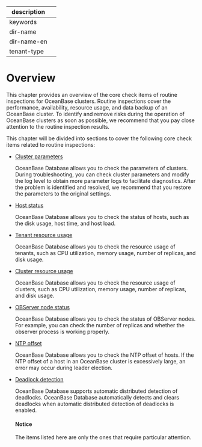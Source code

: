 |description||
|---|---|
|keywords||
|dir-name||
|dir-name-en||
|tenant-type||

# Overview

This chapter provides an overview of the core check items of routine inspections for OceanBase clusters. Routine inspections cover the performance, availability, resource usage, and data backup of an OceanBase cluster. To identify and remove risks during the operation of OceanBase clusters as soon as possible, we recommend that you pay close attention to the routine inspection results.

This chapter will be divided into sections to cover the following core check items related to routine inspections:

* [Cluster parameters](200.check-cluster-parameters.md)

   OceanBase Database allows you to check the parameters of clusters. During troubleshooting, you can check cluster parameters and modify the log level to obtain more parameter logs to facilitate diagnostics. After the problem is identified and resolved, we recommend that you restore the parameters to the original settings.

* [Host status](300.check-host-status.md)

   OceanBase Database allows you to check the status of hosts, such as the disk usage, host time, and host load.

* [Tenant resource usage](400.check-the-resource-usage-status-of-a-tenant.md)

   OceanBase Database allows you to check the resource usage of tenants, such as CPU utilization, memory usage, number of replicas, and disk usage.

* [Cluster resource usage](500.check-cluster-resource-usage.md)

   OceanBase Database allows you to check the resource usage of clusters, such as CPU utilization, memory usage, number of replicas, and disk usage.

* [OBServer node status](600.check-observer-status.md)

   OceanBase Database allows you to check the status of OBServer nodes. For example, you can check the number of replicas and whether the observer process is working properly.

* [NTP offset](700.check-ntp-offset.md)

   OceanBase Database allows you to check the NTP offset of hosts. If the NTP offset of a host in an OceanBase cluster is excessively large, an error may occur during leader election.

* [Deadlock detection](800.check-lock.md)

   OceanBase Database supports automatic distributed detection of deadlocks. OceanBase Database automatically detects and clears deadlocks when automatic distributed detection of deadlocks is enabled.

  <main id="notice" type='notice'>
    <h4>Notice</h4>
    <p>The items listed here are only the ones that require particular attention.</p>
  </main>
